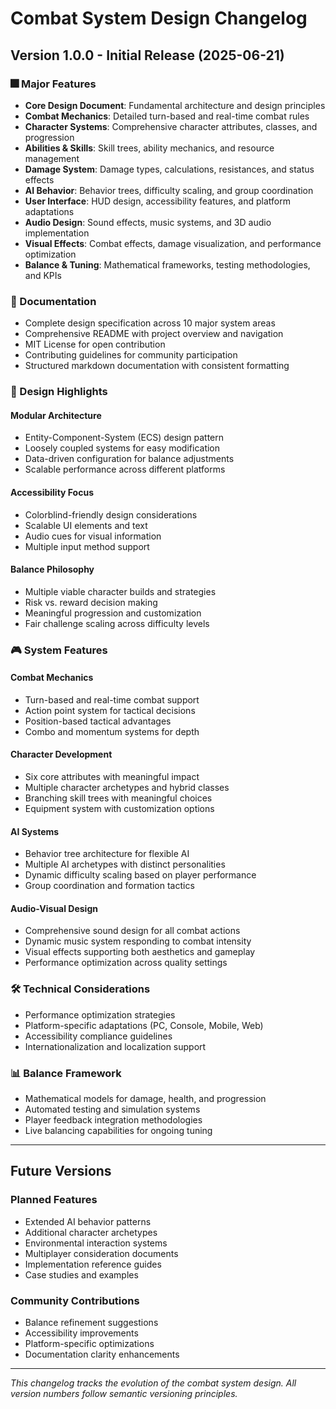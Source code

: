# Combat System Design Changelog

## Version 1.0.0 - Initial Release (2025-06-21)

### 🎆 Major Features
- **Core Design Document**: Fundamental architecture and design principles
- **Combat Mechanics**: Detailed turn-based and real-time combat rules
- **Character Systems**: Comprehensive character attributes, classes, and progression
- **Abilities & Skills**: Skill trees, ability mechanics, and resource management
- **Damage System**: Damage types, calculations, resistances, and status effects
- **AI Behavior**: Behavior trees, difficulty scaling, and group coordination
- **User Interface**: HUD design, accessibility features, and platform adaptations
- **Audio Design**: Sound effects, music systems, and 3D audio implementation
- **Visual Effects**: Combat effects, damage visualization, and performance optimization
- **Balance & Tuning**: Mathematical frameworks, testing methodologies, and KPIs

### 📄 Documentation
- Complete design specification across 10 major system areas
- Comprehensive README with project overview and navigation
- MIT License for open contribution
- Contributing guidelines for community participation
- Structured markdown documentation with consistent formatting

### 🎯 Design Highlights

#### **Modular Architecture**
- Entity-Component-System (ECS) design pattern
- Loosely coupled systems for easy modification
- Data-driven configuration for balance adjustments
- Scalable performance across different platforms

#### **Accessibility Focus**
- Colorblind-friendly design considerations
- Scalable UI elements and text
- Audio cues for visual information
- Multiple input method support

#### **Balance Philosophy**
- Multiple viable character builds and strategies
- Risk vs. reward decision making
- Meaningful progression and customization
- Fair challenge scaling across difficulty levels

### 🎮 System Features

#### **Combat Mechanics**
- Turn-based and real-time combat support
- Action point system for tactical decisions
- Position-based tactical advantages
- Combo and momentum systems for depth

#### **Character Development**
- Six core attributes with meaningful impact
- Multiple character archetypes and hybrid classes
- Branching skill trees with meaningful choices
- Equipment system with customization options

#### **AI Systems**
- Behavior tree architecture for flexible AI
- Multiple AI archetypes with distinct personalities
- Dynamic difficulty scaling based on player performance
- Group coordination and formation tactics

#### **Audio-Visual Design**
- Comprehensive sound design for all combat actions
- Dynamic music system responding to combat intensity
- Visual effects supporting both aesthetics and gameplay
- Performance optimization across quality settings

### 🛠️ Technical Considerations
- Performance optimization strategies
- Platform-specific adaptations (PC, Console, Mobile, Web)
- Accessibility compliance guidelines
- Internationalization and localization support

### 📊 Balance Framework
- Mathematical models for damage, health, and progression
- Automated testing and simulation systems
- Player feedback integration methodologies
- Live balancing capabilities for ongoing tuning

---

## Future Versions

### Planned Features
- Extended AI behavior patterns
- Additional character archetypes
- Environmental interaction systems
- Multiplayer consideration documents
- Implementation reference guides
- Case studies and examples

### Community Contributions
- Balance refinement suggestions
- Accessibility improvements
- Platform-specific optimizations
- Documentation clarity enhancements

---

*This changelog tracks the evolution of the combat system design. All version numbers follow semantic versioning principles.*